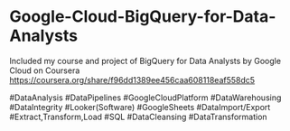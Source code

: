 # Google-Cloud-BigQuery-for-Data-Analysts
Included my course and project of BigQuery for Data Analysts by Google Cloud on Coursera
https://coursera.org/share/f96dd1389ee456caa608118eaf558dc5

#DataAnalysis #DataPipelines #GoogleCloudPlatform #DataWarehousing #DataIntegrity #Looker(Software) #GoogleSheets #DataImport/Export #Extract,Transform,Load #SQL #DataCleansing #DataTransformation
